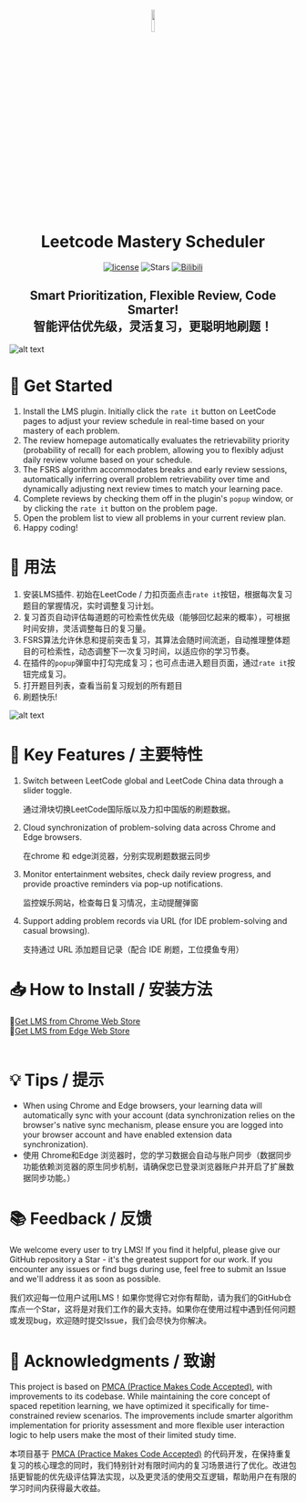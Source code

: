 
<h1 align="center">
  <img src="https://s2.loli.net/2025/02/13/pt3asz9ubdWrSxf.jpg" style="width: 10%;" />
  <br>
    <B>L</B>eetcode <B>M</B>astery<B> S</B>cheduler
  <br>
</h1>





<div align="center">

 [<img src="https://img.shields.io/badge/license-MIT-green.svg" alt="license"/>](https://github.com/xiaohajiayou/Leetcode-Mastery-Scheduler/blob/main/LICENSE)
  ![Stars](https://img.shields.io/github/stars/xiaohajiayou/Leetcode-Mastery-Scheduler)
  [![Bilibili](https://img.shields.io/badge/Bilibili-00A1D6?style=flat&logo=bilibili&logoColor=white)](https://www.bilibili.com/video/BV1RnAYeEEu6/?spm_id_from=333.1387.homepage.video_card.click&vd_source=09dab0452e2548023f6f83174148ee0c)

</div>

<h2 align="center">
    Smart Prioritization, Flexible Review, Code Smarter!
    <br>
    智能评估优先级，灵活复习，更聪明地刷题！
</h2>

![alt text](https://s2.loli.net/2025/02/16/eNEV49CM8ABWdZ7.jpg)   

# 🚀 Get Started
1. Install the LMS plugin. Initially click the `rate it` button on LeetCode pages to adjust your review schedule in real-time based on your mastery of each problem.
2. The review homepage automatically evaluates the retrievability priority (probability of recall) for each problem, allowing you to flexibly adjust daily review volume based on your schedule.
3. The FSRS algorithm accommodates breaks and early review sessions, automatically inferring overall problem retrievability over time and dynamically adjusting next review times to match your learning pace.
4. Complete reviews by checking them off in the plugin's `popup` window, or by clicking the `rate it` button on the problem page.
5. Open the problem list to view all problems in your current review plan.
6. Happy coding!
# 🚀 用法
1. 安装LMS插件. 初始在LeetCode / 力扣页面点击`rate it`按钮，根据每次复习题目的掌握情况，实时调整复习计划。
2. 复习首页自动评估每道题的可检索性优先级（能够回忆起来的概率），可根据时间安排，灵活调整每日的复习量。
3. FSRS算法允许休息和提前突击复习，其算法会随时间流逝，自动推理整体题目的可检索性，动态调整下一次复习时间，以适应你的学习节奏。 
4. 在插件的`popup`弹窗中打勾完成复习；也可点击进入题目页面，通过`rate it`按钮完成复习。
5. 打开题目列表，查看当前复习规划的所有题目
6. 刷题快乐!

![alt text](https://s2.loli.net/2025/02/20/CrmZewAQlWUNuc4.gif)


# 🔑 Key Features / 主要特性
1. Switch between LeetCode global and LeetCode China data through a slider toggle.
   
   通过滑块切换LeetCode国际版以及力扣中国版的刷题数据。

2. Cloud synchronization of problem-solving data across Chrome and Edge browsers.
   
   在chrome 和 edge浏览器，分别实现刷题数据云同步

3. Monitor entertainment websites, check daily review progress, and provide proactive reminders via pop-up notifications.
   
   监控娱乐网站，检查每日复习情况，主动提醒弹窗

4. Support adding problem records via URL (for IDE problem-solving and casual browsing).
   
   支持通过 URL 添加题目记录（配合 IDE 刷题，工位摸鱼专用）


    



    
# 📥 How to Install / 安装方法



<div >
🔗<a href="https://chromewebstore.google.com/detail/leetcode-mastery-schedule/cfohhebfjnjojkloclmlfjgjekmoinke">Get LMS from Chrome Web Store</a>
</div>

<div >
🔗<a href="https://microsoftedge.microsoft.com/addons/detail/leetcode-mastery-schedule/kmbccaknhoaekcoicbkgbkmcjfhbmfck?hl=zh-CN">Get LMS from Edge Web Store</a>
</div>

<br>


# 💡 Tips / 提示
   - When using Chrome and Edge browsers, your learning data will automatically sync with your account (data synchronization relies on the browser's native sync mechanism, please ensure you are logged into your browser account and have enabled extension data synchronization).
   - 使用 Chrome和Edge 浏览器时，您的学习数据会自动与账户同步（数据同步功能依赖浏览器的原生同步机制，请确保您已登录浏览器账户并开启了扩展数据同步功能。）

# 📚 **Feedback / 反馈**  
We welcome every user to try LMS! If you find it helpful, please give our GitHub repository a Star - it's the greatest support for our work. If you encounter any issues or find bugs during use, feel free to submit an Issue and we'll address it as soon as possible.

我们欢迎每一位用户试用LMS！如果你觉得它对你有帮助，请为我们的GitHub仓库点一个Star，这将是对我们工作的最大支持。如果你在使用过程中遇到任何问题或发现bug，欢迎随时提交Issue，我们会尽快为你解决。



# 🙏 Acknowledgments / 致谢
This project is based on [PMCA (Practice Makes Code Accepted)](https://github.com/HaolinZhong/PMCA), with improvements to its codebase. While maintaining the core concept of spaced repetition learning, we have optimized it specifically for time-constrained review scenarios. The improvements include smarter algorithm implementation for priority assessment and more flexible user interaction logic to help users make the most of their limited study time.

本项目基于 [PMCA (Practice Makes Code Accepted)](https://github.com/HaolinZhong/PMCA) 的代码开发，在保持重复复习的核心理念的同时，我们特别针对有限时间内的复习场景进行了优化。改进包括更智能的优先级评估算法实现，以及更灵活的使用交互逻辑，帮助用户在有限的学习时间内获得最大收益。



